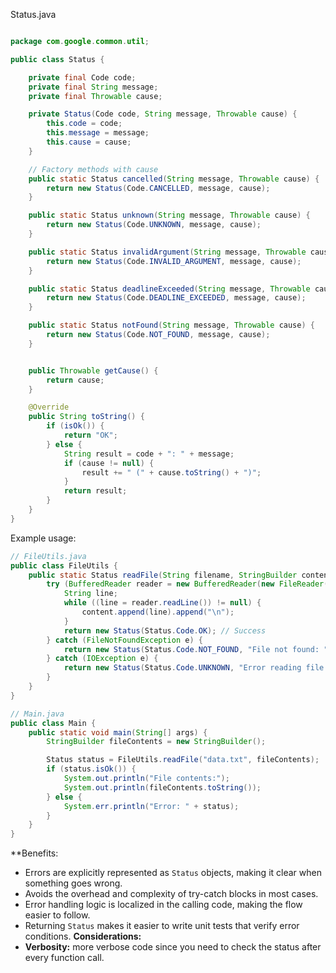 
Status.java
```java

package com.google.common.util; 

public class Status {

    private final Code code;
    private final String message;
    private final Throwable cause; 

    private Status(Code code, String message, Throwable cause) {
        this.code = code;
        this.message = message;
        this.cause = cause;
    }

    // Factory methods with cause
    public static Status cancelled(String message, Throwable cause) {
        return new Status(Code.CANCELLED, message, cause);
    }

    public static Status unknown(String message, Throwable cause) {
        return new Status(Code.UNKNOWN, message, cause);
    }

    public static Status invalidArgument(String message, Throwable cause) {
        return new Status(Code.INVALID_ARGUMENT, message, cause);
    }

    public static Status deadlineExceeded(String message, Throwable cause) {
        return new Status(Code.DEADLINE_EXCEEDED, message, cause);
    }

    public static Status notFound(String message, Throwable cause) {
        return new Status(Code.NOT_FOUND, message, cause);
    }


    public Throwable getCause() {
        return cause;
    }

    @Override
    public String toString() {
        if (isOk()) {
            return "OK";
        } else {
            String result = code + ": " + message;
            if (cause != null) {
                result += " (" + cause.toString() + ")"; 
            }
            return result;
        }
    }
}


```


Example usage:
```java
// FileUtils.java
public class FileUtils {
    public static Status readFile(String filename, StringBuilder content) {
        try (BufferedReader reader = new BufferedReader(new FileReader(filename))) {
            String line;
            while ((line = reader.readLine()) != null) {
                content.append(line).append("\n");
            }
            return new Status(Status.Code.OK); // Success
        } catch (FileNotFoundException e) {
            return new Status(Status.Code.NOT_FOUND, "File not found: " + filename);
        } catch (IOException e) {
            return new Status(Status.Code.UNKNOWN, "Error reading file: " + filename);
        }
    }
}

// Main.java
public class Main {
    public static void main(String[] args) {
        StringBuilder fileContents = new StringBuilder();

        Status status = FileUtils.readFile("data.txt", fileContents);
        if (status.isOk()) {
            System.out.println("File contents:");
            System.out.println(fileContents.toString());
        } else {
            System.err.println("Error: " + status);
        }
    }
}
```

**Benefits: 
- Errors are explicitly represented as `Status` objects, making it clear when something goes wrong.
- Avoids the overhead and complexity of try-catch blocks in most cases.
- Error handling logic is localized in the calling code, making the flow easier to follow.
- Returning `Status` makes it easier to write unit tests that verify error conditions.
**Considerations:**
- **Verbosity:** more verbose code since you need to check the status after every function call.